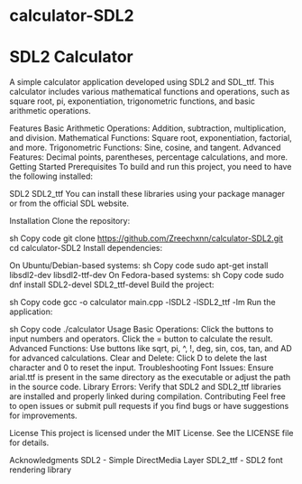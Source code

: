 # calculator-SDL2
# SDL2 Calculator

A simple calculator application developed using SDL2 and SDL_ttf. This calculator includes various mathematical functions and operations, such as square root, pi, exponentiation, trigonometric functions, and basic arithmetic operations.

Features
Basic Arithmetic Operations: Addition, subtraction, multiplication, and division.
Mathematical Functions: Square root, exponentiation, factorial, and more.
Trigonometric Functions: Sine, cosine, and tangent.
Advanced Features: Decimal points, parentheses, percentage calculations, and more.
Getting Started
Prerequisites
To build and run this project, you need to have the following installed:

SDL2
SDL2_ttf
You can install these libraries using your package manager or from the official SDL website.

Installation
Clone the repository:

sh
Copy code
git clone https://github.com/Zreechxnn/calculator-SDL2.git
cd calculator-SDL2
Install dependencies:

On Ubuntu/Debian-based systems:
sh
Copy code
sudo apt-get install libsdl2-dev libsdl2-ttf-dev
On Fedora-based systems:
sh
Copy code
sudo dnf install SDL2-devel SDL2_ttf-devel
Build the project:

sh
Copy code
gcc -o calculator main.cpp -lSDL2 -lSDL2_ttf -lm
Run the application:

sh
Copy code
./calculator
Usage
Basic Operations: Click the buttons to input numbers and operators. Click the = button to calculate the result.
Advanced Functions: Use buttons like sqrt, pi, ^, !, deg, sin, cos, tan, and AD for advanced calculations.
Clear and Delete: Click D to delete the last character and 0 to reset the input.
Troubleshooting
Font Issues: Ensure arial.ttf is present in the same directory as the executable or adjust the path in the source code.
Library Errors: Verify that SDL2 and SDL2_ttf libraries are installed and properly linked during compilation.
Contributing
Feel free to open issues or submit pull requests if you find bugs or have suggestions for improvements.

License
This project is licensed under the MIT License. See the LICENSE file for details.

Acknowledgments
SDL2 - Simple DirectMedia Layer
SDL2_ttf - SDL2 font rendering library

